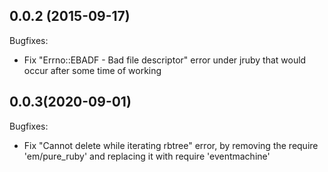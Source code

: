 ## 0.0.2 (2015-09-17)

Bugfixes:

  - Fix "Errno::EBADF - Bad file descriptor" error under jruby that would occur after some time of working

## 0.0.3(2020-09-01)

Bugfixes:

  - Fix "Cannot delete while iterating rbtree" error, by removing the require 'em/pure_ruby' and replacing it with require 'eventmachine'